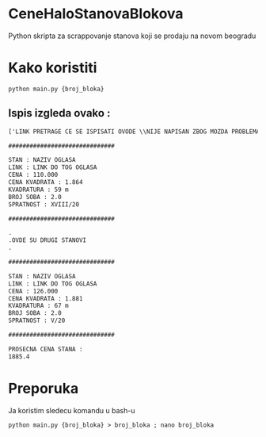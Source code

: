 # CeneHaloStanovaBlokova
Python skripta za scrappovanje stanova koji se prodaju na novom beogradu

# Kako koristiti

```console
python main.py {broj_bloka}
```

## Ispis izgleda ovako :

```txt
['LINK PRETRAGE CE SE ISPISATI OVODE \\NIJE NAPISAN ZBOG MOZDA PROBLEMA S SAJTOM']

##############################

STAN : NAZIV OGLASA
LINK : LINK DO TOG OGLASA
CENA : 110.000
CENA KVADRATA : 1.864 
KVADRATURA : 59 m
BROJ SOBA : 2.0 
SPRATNOST : XVIII/20 

##############################

.
.OVDE SU DRUGI STANOVI
.

##############################

STAN : NAZIV OGLASA
LINK : LINK DO TOG OGLASA
CENA : 126.000
CENA KVADRATA : 1.881 
KVADRATURA : 67 m
BROJ SOBA : 2.0 
SPRATNOST : V/20 

##############################

PROSECNA CENA STANA : 
1885.4
```

# Preporuka

Ja koristim sledecu komandu u bash-u
```console
python main.py {broj_bloka} > broj_bloka ; nano broj_bloka
```
